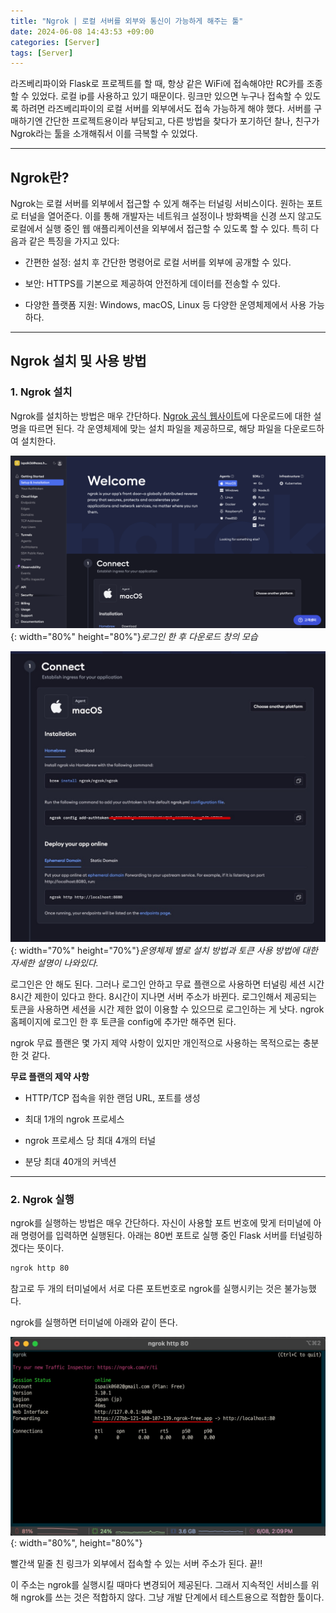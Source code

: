 ```yaml
---
title: "Ngrok | 로컬 서버를 외부와 통신이 가능하게 해주는 툴"
date: 2024-06-08 14:43:53 +09:00
categories: [Server]
tags: [Server]
---
```


라즈베리파이와 Flask로 프로젝트를 할 때, 항상 같은 WiFi에 접속해야만 RC카를 조종할 수 있었다. 로컬 ip를 사용하고 있기 때문이다. 링크만 있으면 누구나 접속할 수 있도록 하려면 라즈베리파이의 로컬 서버를 외부에서도 접속 가능하게 해야 했다. 서버를 구매하기엔 간단한 프로젝트용이라 부담되고, 다른 방법을 찾다가 포기하던 찰나, 친구가 Ngrok라는 툴을 소개해줘서 이를 극복할 수 있었다.



---



## Ngrok란?


Ngrok는 로컬 서버를 외부에서 접근할 수 있게 해주는 터널링 서비스이다. 원하는 포트로 터널을 열어준다. 이를 통해 개발자는 네트워크 설정이나 방화벽을 신경 쓰지 않고도 로컬에서 실행 중인 웹 애플리케이션을 외부에서 접근할 수 있도록 할 수 있다. 특히 다음과 같은 특징을 가지고 있다:

* 간편한 설정: 설치 후 간단한 명령어로 로컬 서버를 외부에 공개할 수 있다.

* 보안: HTTPS를 기본으로 제공하여 안전하게 데이터를 전송할 수 있다.

* 다양한 플랫폼 지원: Windows, macOS, Linux 등 다양한 운영체제에서 사용 가능하다.


---


## Ngrok 설치 및 사용 방법

### 1. Ngrok 설치

Ngrok를 설치하는 방법은 매우 간단하다. [Ngrok 공식 웹사이트](https://ngrok.com/download)에 다운로드에 대한 설명을 따르면 된다. 각 운영체제에 맞는 설치 파일을 제공하므로, 해당 파일을 다운로드하여 설치한다.

![/assets/img/ngrok_download.png](/assets/img/ngrok_download.png){: width="80%" height="80%"}*로그인 한 후 다운로드 창의 모습*



![/assets/img/ngrok_token.png](/assets/img/ngrok_token.png){: width="70%" height="70%"}*운영체제 별로 설치 방법과 토큰 사용 방법에 대한 자세한 설명이 나와있다.*

로그인은 안 해도 된다. 그러나 로그인 안하고 무료 플랜으로 사용하면 터널링 세션 시간 8시간 제한이 있다고 한다. 8시간이 지나면 서버 주소가 바뀐다. 로그인해서 제공되는 토큰을 사용하면 세션을 시간 제한 없이 이용할 수 있으므로 로그인하는 게 낫다. ngrok 홈페이지에 로그인 한 후 토큰을 config에 추가만 해주면 된다. 

ngrok 무료 플랜은 몇 가지 제약 사항이 있지만 개인적으로 사용하는 목적으로는 충분한 것 같다.

**무료 플랜의 제약 사항**

* HTTP/TCP 접속을 위한 랜덤 URL, 포트를 생성

* 최대 1개의 ngrok 프로세스

* ngrok 프로세스 당 최대 4개의 터널

* 분당 최대 40개의 커넥션


---


### 2. Ngrok 실행

ngrok를 실행하는 방법은 매우 간단하다. 자신이 사용할 포트 번호에 맞게 터미널에 아래 명령어를 입력하면 실행된다. 아래는 80번 포트로 실행 중인 Flask 서버를 터널링하겠다는 뜻이다.

```zsh
ngrok http 80
```

참고로 두 개의 터미널에서 서로 다른 포트번호로 ngrok를 실행시키는 것은 불가능했다.

ngrok를 실행하면 터미널에 아래와 같이 뜬다.

![ngrok_link.png](/assets/img/ngrok_link.png){: width="80%", height="80%"}

빨간색 밑줄 친 링크가 외부에서 접속할 수 있는 서버 주소가 된다. 끝!!

이 주소는 ngrok를 실행시킬 때마다 변경되어 제공된다. 그래서 지속적인 서비스를 위해 ngrok를 쓰는 것은 적합하지 않다. 그냥 개발 단계에서 테스트용으로 적합한 툴이다. 


